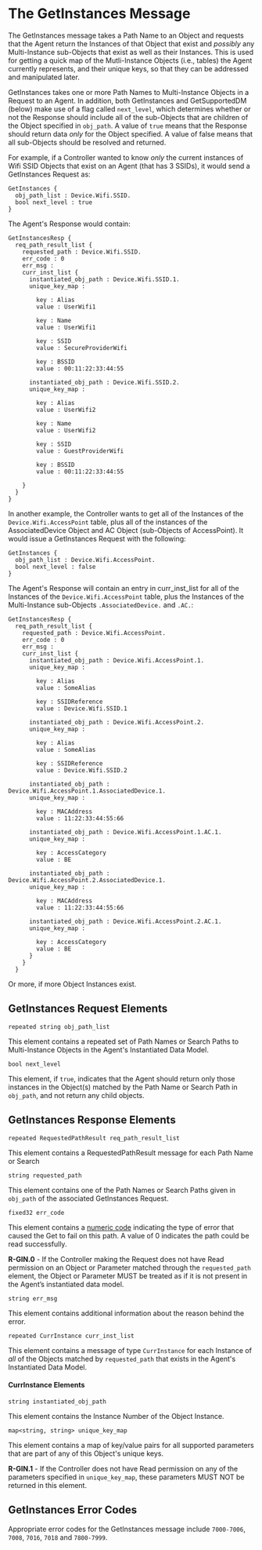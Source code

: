 # The GetInstances Message

The GetInstances message takes a Path Name to an Object and requests that the Agent return the Instances of that Object that exist and *possibly* any Multi-Instance sub-Objects that exist as well as their Instances. This is used for getting a quick map of the Mutli-Instance Objects (i.e., tables) the Agent currently represents, and their unique keys, so that they can be addressed and manipulated later.

GetInstances takes one or more Path Names to Multi-Instance Objects in a Request to an Agent. In addition, both GetInstances and GetSupportedDM (below) make use of a flag called `next_level`, which determines whether or not the Response should include all of the sub-Objects that are children of the Object specified in `obj_path`. A value of `true` means that the Response should return data *only* for the Object specified. A value of false means that all sub-Objects should be resolved and returned.

For example, if a Controller wanted to know *only* the current instances of Wifi SSID Objects that exist on an Agent (that has 3 SSIDs), it would send a GetInstances Request as:

    GetInstances {
      obj_path_list : Device.Wifi.SSID.
      bool next_level : true
    }

The Agent's Response would contain:

    GetInstancesResp {
      req_path_result_list {
        requested_path : Device.Wifi.SSID.
        err_code : 0
        err_msg :
        curr_inst_list {
          instantiated_obj_path : Device.Wifi.SSID.1.
          unique_key_map :

            key : Alias
            value : UserWifi1

            key : Name
            value : UserWifi1

            key : SSID
            value : SecureProviderWifi

            key : BSSID
            value : 00:11:22:33:44:55

          instantiated_obj_path : Device.Wifi.SSID.2.
          unique_key_map :

            key : Alias
            value : UserWifi2

            key : Name
            value : UserWifi2

            key : SSID
            value : GuestProviderWifi

            key : BSSID
            value : 00:11:22:33:44:55

        }
      }
    }

In another example, the Controller wants to get all of  the Instances of the `Device.Wifi.AccessPoint` table, plus all of the instances of the AssociatedDevice Object and AC Object (sub-Objects of AccessPoint). It would issue a GetInstances Request with the following:

    GetInstances {
      obj_path_list : Device.Wifi.AccessPoint.
      bool next_level : false
    }

The Agent's Response will contain an entry in curr_inst_list for all of the Instances of the `Device.Wifi.AccessPoint` table, plus the Instances of the Multi-Instance sub-Objects `.AssociatedDevice.` and `.AC.`:

    GetInstancesResp {
      req_path_result_list {
        requested_path : Device.Wifi.AccessPoint.
        err_code : 0
        err_msg :
        curr_inst_list {
          instantiated_obj_path : Device.Wifi.AccessPoint.1.
          unique_key_map :

            key : Alias
            value : SomeAlias

            key : SSIDReference
            value : Device.Wifi.SSID.1

          instantiated_obj_path : Device.Wifi.AccessPoint.2.
          unique_key_map :

            key : Alias
            value : SomeAlias

            key : SSIDReference
            value : Device.Wifi.SSID.2

          instantiated_obj_path : Device.Wifi.AccessPoint.1.AssociatedDevice.1.
          unique_key_map :

            key : MACAddress
            value : 11:22:33:44:55:66

          instantiated_obj_path : Device.Wifi.AccessPoint.1.AC.1.
          unique_key_map :

            key : AccessCategory
            value : BE

          instantiated_obj_path : Device.Wifi.AccessPoint.2.AssociatedDevice.1.
          unique_key_map :

            key : MACAddress
            value : 11:22:33:44:55:66

          instantiated_obj_path : Device.Wifi.AccessPoint.2.AC.1.
          unique_key_map :

            key : AccessCategory
            value : BE
          }
        }
      }

Or more, if more Object Instances exist.

## GetInstances Request Elements

`repeated string obj_path_list`

This element contains a repeated set of Path Names or Search Paths to Multi-Instance Objects in the Agent's Instantiated Data Model.

`bool next_level`

This element, if `true`, indicates that the Agent should return only those instances in the Object(s) matched by the Path Name or Search Path in `obj_path`, and not return any child objects.

## GetInstances Response Elements

`repeated RequestedPathResult req_path_result_list`

This element contains a RequestedPathResult message for each Path Name or Search

`string requested_path`

This element contains one of the Path Names or Search Paths given in `obj_path` of the associated GetInstances Request.

`fixed32 err_code`

This element contains a [numeric code](/messages/error-codes/) indicating the type of error that caused the Get to fail on this path. A value of 0 indicates the path could be read successfully.

**R-GIN.0** - If the Controller making the Request does not have Read permission on an Object or Parameter matched through the `requested_path` element, the Object or Parameter MUST be treated as if it is not present in the Agent’s instantiated data model.

`string err_msg`

This element contains additional information about the reason behind the error.

`repeated CurrInstance curr_inst_list`

This element contains a message of type `CurrInstance` for each Instance of *all* of the Objects matched by `requested_path` that exists in the Agent's Instantiated Data Model.

#### CurrInstance Elements

`string instantiated_obj_path`

This element contains the Instance Number of the Object Instance.

`map<string, string> unique_key_map`

This element contains a map of key/value pairs for all supported parameters that are part of any of this Object's unique keys.

**R-GIN.1** - If the Controller does not have Read permission on any of the parameters specified in `unique_key_map`, these parameters MUST NOT be returned in this element.

## GetInstances Error Codes

Appropriate error codes for the GetInstances message include `7000-7006`, `7008`, `7016`, `7018` and `7800-7999`.
